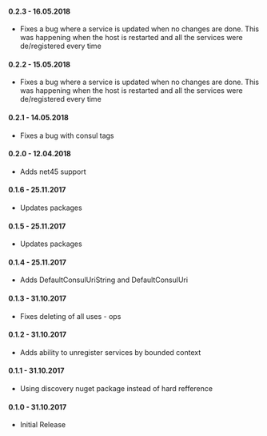 #### 0.2.3 - 16.05.2018
* Fixes a bug where a service is updated when no changes are done. This was happening when the host is restarted and all the services were de/registered every time

#### 0.2.2 - 15.05.2018
* Fixes a bug where a service is updated when no changes are done. This was happening when the host is restarted and all the services were de/registered every time

#### 0.2.1 - 14.05.2018
* Fixes a bug with consul tags

#### 0.2.0 - 12.04.2018
* Adds net45 support

#### 0.1.6 - 25.11.2017
* Updates packages

#### 0.1.5 - 25.11.2017
* Updates packages

#### 0.1.4 - 25.11.2017
* Adds DefaultConsulUriString and DefaultConsulUri

#### 0.1.3 - 31.10.2017
* Fixes deleting of all uses - ops

#### 0.1.2 - 31.10.2017
* Adds ability to unregister services by bounded context

#### 0.1.1 - 31.10.2017
* Using discovery nuget package instead of hard refference

#### 0.1.0 - 31.10.2017
* Initial Release

